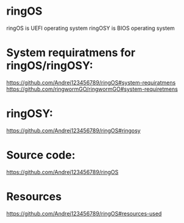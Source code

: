 # ringOS
ringOS is UEFI operating system
ringOSY is BIOS operating system

# System requiratmens for ringOS/ringOSY:
  https://github.com/Andrej123456789/ringOS#system-requiratmens
  https://github.com/ringwormGO/ringwormGO#system-requiretmens

# ringOSY:
  https://github.com/Andrej123456789/ringOS#ringosy
  
# Source code:
  https://github.com/Andrej123456789/ringOS

# Resources
  https://github.com/Andrej123456789/ringOS#resources-used

